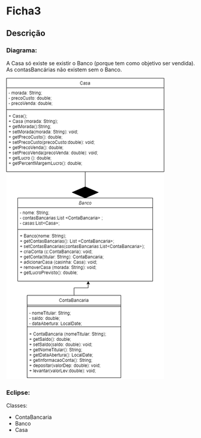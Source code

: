 # Ficha3

## Descrição 

### Diagrama:

A Casa só existe se existir o Banco (porque tem como objetivo ser vendida).
As contasBancárias não existem sem o Banco.

![This is an image](https://github.com/carlotasgs/Ficha-3/blob/main/Diagrama.png)

### Eclipse:

Classes:
- ContaBancaria
- Banco
- Casa

